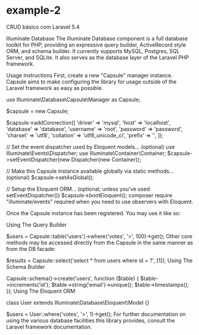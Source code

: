 # example-2

CRUD básico com Laravel 5.4


Illuminate Database
The Illuminate Database component is a full database toolkit for PHP, providing an expressive query builder, ActiveRecord style ORM, and schema builder. It currently supports MySQL, Postgres, SQL Server, and SQLite. It also serves as the database layer of the Laravel PHP framework.

Usage Instructions
First, create a new "Capsule" manager instance. Capsule aims to make configuring the library for usage outside of the Laravel framework as easy as possible.

use Illuminate\Database\Capsule\Manager as Capsule;

$capsule = new Capsule;

$capsule->addConnection([
    'driver'    => 'mysql',
    'host'      => 'localhost',
    'database'  => 'database',
    'username'  => 'root',
    'password'  => 'password',
    'charset'   => 'utf8',
    'collation' => 'utf8_unicode_ci',
    'prefix'    => '',
]);

// Set the event dispatcher used by Eloquent models... (optional)
use Illuminate\Events\Dispatcher;
use Illuminate\Container\Container;
$capsule->setEventDispatcher(new Dispatcher(new Container));

// Make this Capsule instance available globally via static methods... (optional)
$capsule->setAsGlobal();

// Setup the Eloquent ORM... (optional; unless you've used setEventDispatcher())
$capsule->bootEloquent();
composer require "illuminate/events" required when you need to use observers with Eloquent.

Once the Capsule instance has been registered. You may use it like so:

Using The Query Builder

$users = Capsule::table('users')->where('votes', '>', 100)->get();
Other core methods may be accessed directly from the Capsule in the same manner as from the DB facade:

$results = Capsule::select('select * from users where id = ?', [1]);
Using The Schema Builder

Capsule::schema()->create('users', function ($table) {
    $table->increments('id');
    $table->string('email')->unique();
    $table->timestamps();
});
Using The Eloquent ORM

class User extends Illuminate\Database\Eloquent\Model {}

$users = User::where('votes', '>', 1)->get();
For further documentation on using the various database facilities this library provides, consult the Laravel framework documentation.
